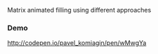 Matrix animated filling using different approaches

### Demo

http://codepen.io/pavel_komiagin/pen/wMwgYa
